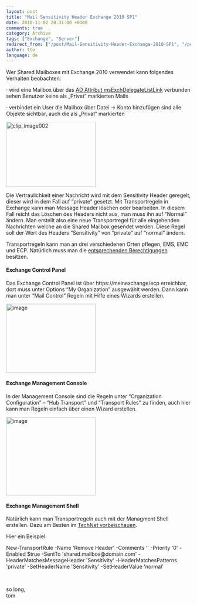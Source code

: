 ```yaml
---
layout: post
title: "Mail Sensitivity Header Exchange 2010 SP1"
date: 2010-11-02 20:31:00 +0100
comments: true
category: Archive
tags: ["Exchange", "Server"]
redirect_from: ["/post/Mail-Sensitivity-Header-Exchange-2010-SP1", "/post/mail-sensitivity-header-exchange-2010-sp1"]
author: tto
language: de
---
```

<!-- more -->
<p>Wer Shared Mailboxes mit Exchange 2010 verwendet kann folgendes Verhalten beobachten:</p>  <p>· wird eine Mailbox über das <a href="/post/Shared-Mailboxes-und-Auto-Mapping-E14-Sp1.aspx" target="_blank">AD Attribut msExchDelegateListLink</a> verbunden sehen Benutzer keine als „Privat“ markierten Mails</p>  <p>· verbindet ein User die Mailbox über Datei -&gt; Konto hinzufügen sind alle Objekte sichtbar, auch die als „Privat“ markierten</p>  <p><a href="/assets/archive/clip_image002.jpg"><img style="background-image: none; border-right-width: 0px; margin: ; padding-left: 0px; padding-right: 0px; display: inline; border-top-width: 0px; border-bottom-width: 0px; border-left-width: 0px; padding-top: 0px" title="clip_image002" border="0" alt="clip_image002" src="/assets/archive/clip_image002_thumb.jpg" width="244" height="177" /></a></p>  <p>Die Vertraulichkeit einer Nachricht wird mit dem Sensitivity Header geregelt, dieser wird in dem Fall auf “private” gesetzt. Mit Transportregeln in Exchange kann man Message Header löschen oder bearbeiten. In diesem Fall reicht das Löschen des Headers nicht aus, man muss ihn auf “Normal” ändern. Man erstellt also eine neue Transportregel für alle eingehenden Nachrichten welche an die Shared Mailbox gesendet werden. Diese Regel soll der Wert des Headers “Sensitivity” von “private” auf “normal” ändern.</p>  <p>Transportregeln kann man an drei verschiedenen Orten pflegen, EMS, EMC und ECP. Natürlich muss man die <a href="/post/RBAC.aspx" target="_blank">entsprechenden Berechtigungen</a> besitzen. </p>  <h4>Exchange Control Panel</h4>  <p>Das Exchange Control Panel ist über https://meinexchange/ecp erreichbar, dort muss unter Options “My Organization” ausgewählt werden. Dann kann man unter “Mail Control” Regeln mit Hilfe eines Wizards erstellen.</p>  <p><a href="/assets/archive/image_282.png"><img style="background-image: none; border-right-width: 0px; margin: ; padding-left: 0px; padding-right: 0px; display: inline; border-top-width: 0px; border-bottom-width: 0px; border-left-width: 0px; padding-top: 0px" title="image" border="0" alt="image" src="/assets/archive/image_thumb_280.png" width="244" height="188" /></a></p>  <h4>Exchange Management Console</h4>  <p>In der Management Console sind die Regeln unter “Organization Configuration” – “Hub Transport” und “Transport Rules” zu finden, auch hier kann man Regeln einfach über einen Wizard erstellen.</p>  <p><a href="/assets/archive/image_283.png"><img style="background-image: none; border-right-width: 0px; margin: ; padding-left: 0px; padding-right: 0px; display: inline; border-top-width: 0px; border-bottom-width: 0px; border-left-width: 0px; padding-top: 0px" title="image" border="0" alt="image" src="/assets/archive/image_thumb_281.png" width="244" height="213" /></a></p>  <h4>Exchange Management Shell</h4>  <p>Natürlich kann man Transportregeln auch mit der Managment Shell erstellen. Dazu am Besten im <a href="http://technet.microsoft.com/en-us/library/bb125138.aspx" target="_blank">TechNet vorbeischauen</a>.</p>  <p>Hier ein Beispiel:</p>  <p>New-TransportRule -Name 'Remove Header' -Comments '' -Priority '0' -Enabled $true -SentTo 'shared.mailbox@domain.com' -HeaderMatchesMessageHeader 'Sensitivity' -HeaderMatchesPatterns 'private' -SetHeaderName 'Sensitivity' -SetHeaderValue 'normal'</p>  <p>&#160;</p>  <p>so long,    <br />tom</p>

